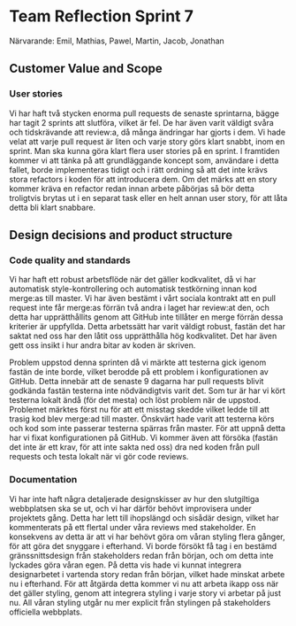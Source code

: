# Team Reflection Sprint 7
Närvarande: Emil, Mathias, Pawel, Martin, Jacob, Jonathan
## Customer Value and Scope

### User stories
Vi har haft två stycken enorma pull requests de senaste sprintarna, bägge har tagit 2 sprints att slutföra, vilket är fel. De har även varit väldigt svåra och tidskrävande att review:a, då många ändringar har gjorts i dem.
Vi hade velat att varje pull request är liten och varje story görs klart snabbt, inom en sprint. Man ska kunna göra klart flera user stories på en sprint. 
I framtiden kommer vi att tänka på att grundläggande koncept som, användare i detta fallet, borde implementeras tidigt och i rätt ordning så att det inte krävs stora refactors i koden för att introducera dem. Om det märks att en story kommer kräva en refactor redan innan arbete påbörjas så bör detta troligtvis brytas ut i en separat task eller en helt annan user story, för att låta detta bli klart snabbare. 

## Design decisions and product structure

### Code quality and standards
Vi har haft ett robust arbetsflöde när det gäller kodkvalitet, då vi har automatisk style-kontrollering och automatisk testkörning innan kod merge:as till master. Vi har även bestämt i vårt sociala kontrakt att en pull request inte får merge:as förrän två andra i laget har review:at den, och detta har upprätthållits genom att GitHub inte tillåter en merge förrän dessa kriterier är uppfyllda. Detta arbetssätt har varit väldigt robust, fastän det har saktat ned oss har den låtit oss upprätthålla hög kodkvalitet. Det har även gett oss insikt i hur andra bitar av koden är skriven. 

Problem uppstod denna sprinten då vi märkte att testerna gick igenom fastän de inte borde, vilket berodde på ett problem i konfigurationen av GitHub. Detta innebär att de senaste 9 dagarna har pull requests blivit godkända fastän testerna inte nödvändigtvis varit det. Som tur är har vi kört testerna lokalt ändå (för det mesta) och löst problem när de uppstod. Problemet märktes först nu för att ett misstag skedde vilket ledde till att trasig kod blev merge:ad till master.
Önskvärt hade varit att testerna körs och kod som inte passerar testerna spärras från master. För att uppnå detta har vi fixat konfigurationen på GitHub. Vi kommer även att försöka (fastän det inte är ett krav, för att inte sakta ned oss) dra ned koden från pull requests och testa lokalt när vi gör code reviews.

### Documentation
Vi har inte haft några detaljerade designskisser av hur den slutgiltiga webbplatsen ska se ut, och vi har därför behövt improvisera under projektets gång. Detta har lett till ihopslängd och sisådär design, vilket har kommenterats på ett flertal under våra reviews med stakeholder. En konsekvens av detta är att vi har behövt göra om våran styling flera gånger, för att göra det snyggare i efterhand. 
Vi borde försökt få tag i en bestämd gränssnittsdesign från stakeholders redan från början, och om detta inte lyckades göra våran egen. På detta vis hade vi kunnat integrera designarbetet i vartenda story redan från början, vilket hade minskat arbete nu i efterhand. 
För att åtgärda detta kommer vi nu att arbeta ikapp oss när det gäller styling, genom att integrera styling i varje story vi arbetar på just nu. All våran styling utgår nu mer explicit från stylingen på stakeholders officiella webbplats. 
